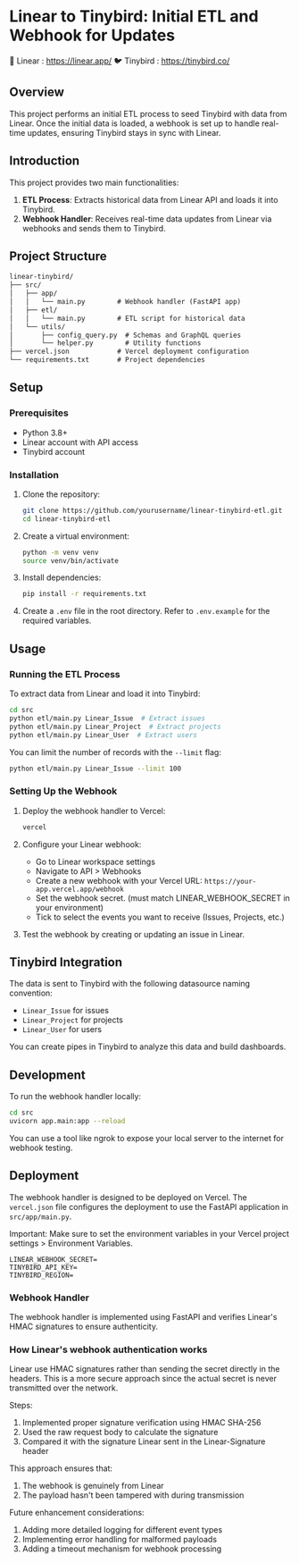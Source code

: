 # Linear to Tinybird: Initial ETL and Webhook for Updates
🔵 Linear : https://linear.app/
🐦 Tinybird : https://tinybird.co/

## Overview

This project performs an initial ETL process to seed Tinybird with data from Linear. Once the initial data is loaded, a webhook is set up to handle real-time updates, ensuring Tinybird stays in sync with Linear.

## Introduction

This project provides two main functionalities:
1. **ETL Process**: Extracts historical data from Linear API and loads it into Tinybird.
2. **Webhook Handler**: Receives real-time data updates from Linear via webhooks and sends them to Tinybird.

## Project Structure

```README.md
linear-tinybird/
├── src/
│   ├── app/
│   │   └── main.py        # Webhook handler (FastAPI app)
│   ├── etl/
│   │   └── main.py        # ETL script for historical data
│   └── utils/
│       ├── config_query.py  # Schemas and GraphQL queries
│       └── helper.py        # Utility functions
├── vercel.json            # Vercel deployment configuration
└── requirements.txt       # Project dependencies
```

## Setup

### Prerequisites

- Python 3.8+
- Linear account with API access
- Tinybird account

### Installation

1. Clone the repository:
   ```bash
   git clone https://github.com/yourusername/linear-tinybird-etl.git
   cd linear-tinybird-etl
   ```
2. Create a virtual environment:
   ```bash
   python -m venv venv
   source venv/bin/activate
   ```
3. Install dependencies:
   ```bash
   pip install -r requirements.txt
   ```
4. Create a `.env` file in the root directory. Refer to `.env.example` for the required variables.

## Usage

### Running the ETL Process

To extract data from Linear and load it into Tinybird:

```bash
cd src
python etl/main.py Linear_Issue  # Extract issues
python etl/main.py Linear_Project  # Extract projects
python etl/main.py Linear_User  # Extract users
```

You can limit the number of records with the `--limit` flag:

```bash
python etl/main.py Linear_Issue --limit 100
```

### Setting Up the Webhook

1. Deploy the webhook handler to Vercel:
   ```bash
   vercel
   ```

2. Configure your Linear webhook:
   - Go to Linear workspace settings
   - Navigate to API > Webhooks
   - Create a new webhook with your Vercel URL: `https://your-app.vercel.app/webhook`
   - Set the webhook secret. (must match LINEAR_WEBHOOK_SECRET in your environment)
   - Tick to select the events you want to receive (Issues, Projects, etc.)

3. Test the webhook by creating or updating an issue in Linear.

## Tinybird Integration

The data is sent to Tinybird with the following datasource naming convention:
- `Linear_Issue` for issues
- `Linear_Project` for projects
- `Linear_User` for users

You can create pipes in Tinybird to analyze this data and build dashboards.

## Development

To run the webhook handler locally:

```bash
cd src
uvicorn app.main:app --reload
```
You can use a tool like ngrok to expose your local server to the internet for webhook testing.

## Deployment

The webhook handler is designed to be deployed on Vercel. The `vercel.json` file configures the deployment to use the FastAPI application in `src/app/main.py`.

Important: Make sure to set the environment variables in your Vercel project settings > Environment Variables.
```
LINEAR_WEBHOOK_SECRET=
TINYBIRD_API_KEY=
TINYBIRD_REGION=
```

### Webhook Handler

The webhook handler is implemented using FastAPI and verifies Linear's HMAC signatures to ensure authenticity.

### How Linear's webhook authentication works
Linear use HMAC signatures rather than sending the secret directly in the headers. This is a more secure approach since the actual secret is never transmitted over the network.

Steps:
1. Implemented proper signature verification using HMAC SHA-256
2. Used the raw request body to calculate the signature
3. Compared it with the signature Linear sent in the Linear-Signature header

This approach ensures that:
1. The webhook is genuinely from Linear
2. The payload hasn't been tampered with during transmission

Future enhancement considerations:
1. Adding more detailed logging for different event types
2. Implementing error handling for malformed payloads
3. Adding a timeout mechanism for webhook processing


